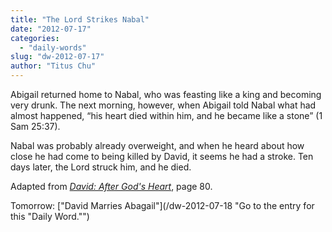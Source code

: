 ```yaml
---
title: "The Lord Strikes Nabal"
date: "2012-07-17"
categories: 
  - "daily-words"
slug: "dw-2012-07-17"
author: "Titus Chu"
---
```


Abigail returned home to Nabal, who was feasting like a king and becoming very drunk. The next morning, however, when Abigail told Nabal what had almost happened, “his heart died within him, and he became like a stone” (1 Sam 25:37).

Nabal was probably already overweight, and when he heard about how close he had come to being killed by David, it seems he had a stroke. Ten days later, the Lord struck him, and he died.

Adapted from _[David: After God's Heart](/book-david "Go to the listing for this book.")_, page 80.

Tomorrow: ["David Marries Abagail"](/dw-2012-07-18 "Go to the entry for this "Daily Word."")
